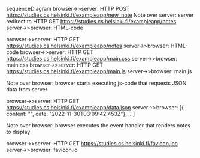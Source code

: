sequenceDiagram
browser->>server: HTTP POST https://studies.cs.helsinki.fi/exampleapp/new_note
Note over server: server redirect to HTTP GET https://studies.cs.helsinki.fi/exampleapp/notes
server->>browser: HTML-code

browser->>server: HTTP GET https://studies.cs.helsinki.fi/exampleapp/notes
server->>browser: HTML-code
browser->>server: HTTP GET https://studies.cs.helsinki.fi/exampleapp/main.css
server->>browser: main.css
browser->>server: HTTP GET https://studies.cs.helsinki.fi/exampleapp/main.js
server->>browser: main.js

Note over browser: browser starts executing js-code that requests JSON data from server 

browser->>server: HTTP GET https://studies.cs.helsinki.fi/exampleapp/data.json
server->>browser: [{ content: "", date: "2022-11-30T03:09:42.453Z"}, ...]

Note over browser: browser executes the event handler that renders notes to display

browser->>server: HTTP GET https://studies.cs.helsinki.fi/favicon.ico
server->>browser: favicon.io
